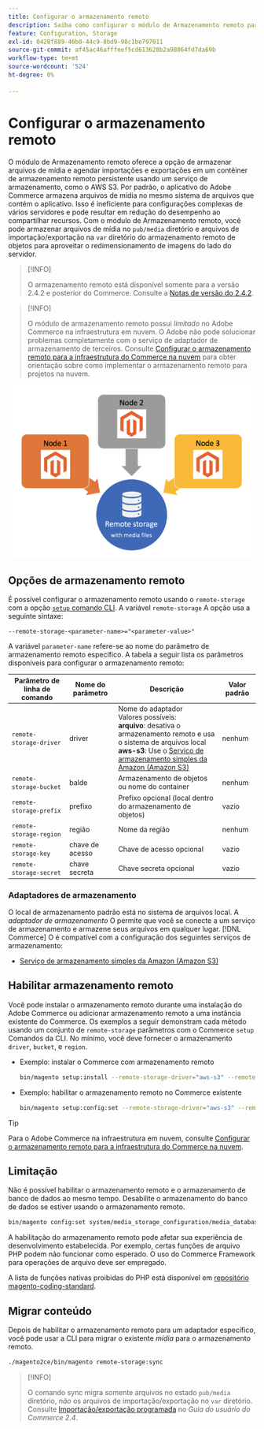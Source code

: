 ```yaml
---
title: Configurar o armazenamento remoto
description: Saiba como configurar o módulo de Armazenamento remoto para o aplicativo de comércio local.
feature: Configuration, Storage
exl-id: 0428f889-46b0-44c9-8bd9-98c1be797011
source-git-commit: af45ac46afffeef5cd613628b2a98864fd7da69b
workflow-type: tm+mt
source-wordcount: '524'
ht-degree: 0%

---
```


# Configurar o armazenamento remoto

O módulo de Armazenamento remoto oferece a opção de armazenar arquivos de mídia e agendar importações e exportações em um contêiner de armazenamento remoto persistente usando um serviço de armazenamento, como o AWS S3. Por padrão, o aplicativo do Adobe Commerce armazena arquivos de mídia no mesmo sistema de arquivos que contém o aplicativo. Isso é ineficiente para configurações complexas de vários servidores e pode resultar em redução do desempenho ao compartilhar recursos. Com o módulo de Armazenamento remoto, você pode armazenar arquivos de mídia no `pub/media` diretório e arquivos de importação/exportação na `var` diretório do armazenamento remoto de objetos para aproveitar o redimensionamento de imagens do lado do servidor.

>[!INFO]
>
>O armazenamento remoto está disponível somente para a versão 2.4.2 e posterior do Commerce. Consulte a [Notas de versão do 2.4.2](https://devdocs.magento.com/guides/v2.4/release-notes/open-source-2-4-2.html).

>[!INFO]
>
>O módulo de armazenamento remoto possui _limitado_ no Adobe Commerce na infraestrutura em nuvem. O Adobe não pode solucionar problemas completamente com o serviço de adaptador de armazenamento de terceiros. Consulte [Configurar o armazenamento remoto para a infraestrutura do Commerce na nuvem](cloud-support.md) para obter orientação sobre como implementar o armazenamento remoto para projetos na nuvem.

![imagem do esquema](../../assets/configuration/remote-storage-schema.png)

## Opções de armazenamento remoto

É possível configurar o armazenamento remoto usando o `remote-storage` com a opção [`setup` comando CLI](../../installation/tutorials/deployment.md). A variável `remote-storage` A opção usa a seguinte sintaxe:

```text
--remote-storage-<parameter-name>="<parameter-value>"
```

A variável `parameter-name` refere-se ao nome do parâmetro de armazenamento remoto específico. A tabela a seguir lista os parâmetros disponíveis para configurar o armazenamento remoto:

| Parâmetro de linha de comando | Nome do parâmetro | Descrição | Valor padrão |
|--- |--- |--- |--- |
| `remote-storage-driver` | driver | Nome do adaptador<br>Valores possíveis:<br>**arquivo**: desativa o armazenamento remoto e usa o sistema de arquivos local <br>**aws-s3**: Use o [Serviço de armazenamento simples da Amazon (Amazon S3)](remote-storage-aws-s3.md) | nenhum |
| `remote-storage-bucket` | balde | Armazenamento de objetos ou nome do container | nenhum |
| `remote-storage-prefix` | prefixo | Prefixo opcional (local dentro do armazenamento de objetos) | vazio |
| `remote-storage-region` | região | Nome da região | nenhum |
| `remote-storage-key` | chave de acesso | Chave de acesso opcional | vazio |
| `remote-storage-secret` | chave secreta | Chave secreta opcional | vazio |

### Adaptadores de armazenamento

O local de armazenamento padrão está no sistema de arquivos local. A _adaptador de armazenamento_ O permite que você se conecte a um serviço de armazenamento e armazene seus arquivos em qualquer lugar. [!DNL Commerce] O é compatível com a configuração dos seguintes serviços de armazenamento:

- [Serviço de armazenamento simples da Amazon (Amazon S3)](remote-storage-aws-s3.md)

## Habilitar armazenamento remoto

Você pode instalar o armazenamento remoto durante uma instalação do Adobe Commerce ou adicionar armazenamento remoto a uma instância existente do Commerce. Os exemplos a seguir demonstram cada método usando um conjunto de `remote-storage` parâmetros com o Commerce `setup` Comandos da CLI. No mínimo, você deve fornecer o armazenamento `driver`, `bucket`, e `region`.

- Exemplo: instalar o Commerce com armazenamento remoto

   ```bash
   bin/magento setup:install --remote-storage-driver="aws-s3" --remote-storage-bucket="myBucket" --remote-storage-region="us-east-1"
   ```

- Exemplo: habilitar o armazenamento remoto no Commerce existente

   ```bash
   bin/magento setup:config:set --remote-storage-driver="aws-s3" --remote-storage-bucket="myBucket" --remote-storage-region="us-east-1"
   ```

>[!TIP]
>
>Para o Adobe Commerce na infraestrutura em nuvem, consulte [Configurar o armazenamento remoto para a infraestrutura do Commerce na nuvem](cloud-support.md).

## Limitação

Não é possível habilitar o armazenamento remoto e o armazenamento de banco de dados ao mesmo tempo. Desabilite o armazenamento do banco de dados se estiver usando o armazenamento remoto.

```bash
bin/magento config:set system/media_storage_configuration/media_database 0
```

A habilitação do armazenamento remoto pode afetar sua experiência de desenvolvimento estabelecida. Por exemplo, certas funções de arquivo PHP podem não funcionar como esperado. O uso do Commerce Framework para operações de arquivo deve ser empregado.

A lista de funções nativas proibidas do PHP está disponível em [repositório magento-coding-standard][code-standard].

## Migrar conteúdo

Depois de habilitar o armazenamento remoto para um adaptador específico, você pode usar a CLI para migrar o existente _mídia_ para o armazenamento remoto.

```bash
./magento2ce/bin/magento remote-storage:sync
```

>[!INFO]
>
>O comando sync migra somente arquivos no estado `pub/media` diretório, _não_ os arquivos de importação/exportação no `var` diretório. Consulte [Importação/exportação programada][import-export] no _Guia do usuário do Commerce 2.4_.

<!-- link definitions -->

[import-export]: https://docs.magento.com/user-guide/system/data-scheduled-import-export.html
[code-standard]: https://github.com/magento/magento-coding-standard/blob/develop/Magento2/Sniffs/Functions/DiscouragedFunctionSniff.php
